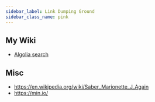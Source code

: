 ```yaml
---
sidebar_label: Link Dumping Ground
sidebar_class_name: pink
---
```




## My Wiki

- [Algolia search](https://crawler.algolia.com/admin/crawlers/bc61c9f8-1d81-4f38-aefe-d0c4abef7d6f/overview)



## Misc

- <https://en.wikipedia.org/wiki/Saber_Marionette_J_Again>
- <https://min.io/>